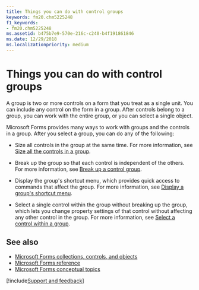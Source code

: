 ```yaml
---
title: Things you can do with control groups
keywords: fm20.chm5225248
f1_keywords:
- fm20.chm5225248
ms.assetid: b475b7e9-570e-216c-c240-b4f191861846
ms.date: 12/29/2018
ms.localizationpriority: medium
---
```



# Things you can do with control groups

A group is two or more controls on a form that you treat as a single unit. You can include any control on the form in a group. After controls belong to a group, you can work with the entire group, or you can select a single object.

Microsoft Forms provides many ways to work with groups and the controls in a group. After you select a group, you can do any of the following:

- Size all controls in the group at the same time. For more information, see [Size all the controls in a group](size-all-the-controls-in-a-group.md).
    
- Break up the group so that each control is independent of the others. For more information, see [Break up a control group](break-up-a-control-group.md).
    
- Display the group's shortcut menu, which provides quick access to commands that affect the group. For more information, see [Display a group's shortcut menu](display-a-group-s-shortcut-menu.md).
    
- Select a single control within the group without breaking up the group, which lets you change property settings of that control without affecting any other control in the group. For more information, see [Select a control within a group](select-a-control-within-a-group.md).
    
## See also

- [Microsoft Forms collections, controls, and objects](../../reference/user-interface-help/objects-microsoft-forms.md)
- [Microsoft Forms reference](../../reference/user-interface-help/reference-microsoft-forms.md)
- [Microsoft Forms conceptual topics](../../reference/user-interface-help/concepts-microsoft-forms.md)

[!include[Support and feedback](~/includes/feedback-boilerplate.md)]